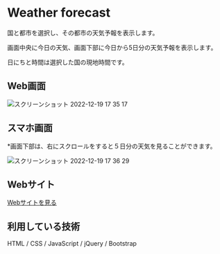 Weather forecast
===
国と都市を選択し、その都市の天気予報を表示します。

画面中央に今日の天気、画面下部に今日から5日分の天気予報を表示します。

日にちと時間は選択した国の現地時間です。

## Web画面
![スクリーンショット 2022-12-19 17 35 17](https://user-images.githubusercontent.com/105035124/208383609-d840da0f-3e13-4d43-abec-f7aca5e54bf8.png)

## スマホ画面
*画面下部は、右にスクロールをすると５日分の天気を見ることができます。

![スクリーンショット 2022-12-19 17 36 29](https://user-images.githubusercontent.com/105035124/208384316-6dd52a20-0015-4576-98f0-b90492f9fe40.png)

## Webサイト
[Webサイトを見る](https://weather-forecast-chika.herokuapp.com/)

## 利用している技術

HTML / CSS / JavaScript / jQuery / Bootstrap
